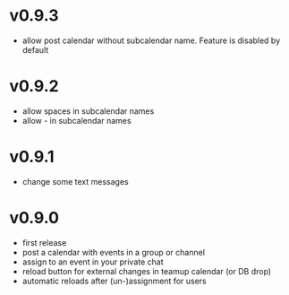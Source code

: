 # v0.9.3

* allow post calendar without subcalendar name. Feature is disabled by default

# v0.9.2

* allow spaces in subcalendar names
* allow - in subcalendar names

# v0.9.1

* change some text messages

# v0.9.0

* first release
* post a calendar with events in a group or channel
* assign to an event in your private chat
* reload button for external changes in teamup calendar (or DB drop)
* automatic reloads after (un-)assignment for users
